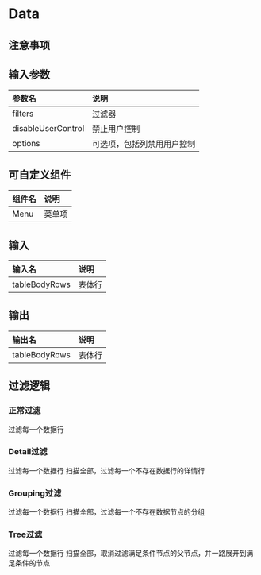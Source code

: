 # Data

## 注意事项

## 输入参数
| 参数名             | 说明                       |
| :----------------- | :------------------------- |
| filters            | 过滤器                     |
| disableUserControl | 禁止用户控制               |
| options            | 可选项，包括列禁用用户控制 |

## 可自定义组件
| 组件名 | 说明   |
| :----- | :----- |
| Menu   | 菜单项 |

## 输入
| 输入名        | 说明   |
| :------------ | :----- |
| tableBodyRows | 表体行 |

## 输出
| 输出名        | 说明   |
| :------------ | :----- |
| tableBodyRows | 表体行 |

## 过滤逻辑

### 正常过滤
过滤每一个数据行

### Detail过滤
过滤每一个数据行
扫描全部，过滤每一个不存在数据行的详情行

### Grouping过滤
过滤每一个数据行
扫描全部，过滤每一个不存在数据节点的分组

### Tree过滤
过滤每一个数据行
扫描全部，取消过滤满足条件节点的父节点，并一路展开到满足条件的节点